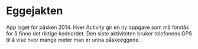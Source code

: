 Eggejakten
==========
App laget for påsken 2014. Hver Activity gir en ny oppgave som må forstås for å finne det riktige kodeordet. Den siste aktiviteten bruker telefonens GPS til å vise hvor mange meter man er unna påskeeggene.
